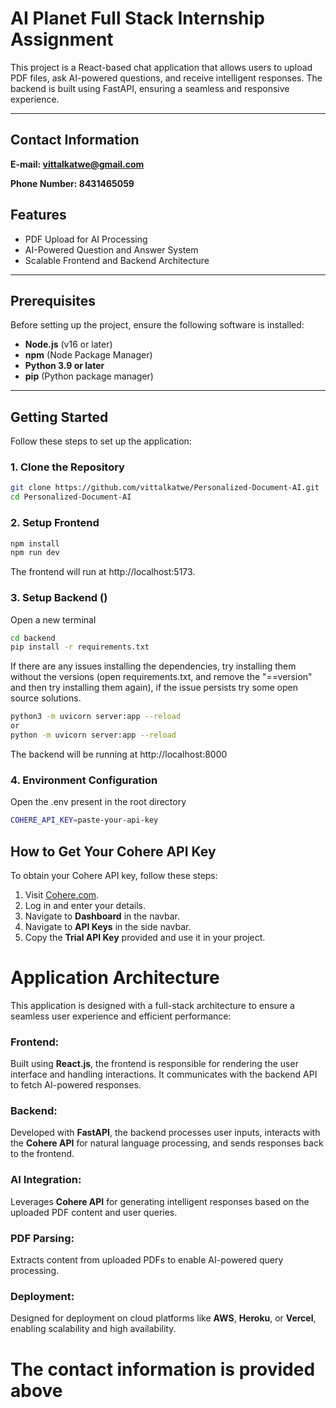 # AI Planet Full Stack Internship Assignment

This project is a React-based chat application that allows users to upload PDF files, ask AI-powered questions, and receive intelligent responses. The backend is built using FastAPI, ensuring a seamless and responsive experience.

---

## Contact Information
**E-mail: **vittalkatwe@gmail.com****

**Phone Number: **8431465059****

## Features

- PDF Upload for AI Processing
- AI-Powered Question and Answer System
- Scalable Frontend and Backend Architecture

---

## Prerequisites

Before setting up the project, ensure the following software is installed:

- **Node.js** (v16 or later)  
- **npm** (Node Package Manager)  
- **Python 3.9 or later**  
- **pip** (Python package manager)

---

## Getting Started

Follow these steps to set up the application:

### 1. Clone the Repository

```bash
git clone https://github.com/vittalkatwe/Personalized-Document-AI.git
cd Personalized-Document-AI
```

### 2. Setup Frontend
```bash
npm install
npm run dev
```

The frontend will run at http://localhost:5173.


### 3. Setup Backend ()
Open a new terminal
```bash
cd backend
pip install -r requirements.txt
```
If there are any issues installing the dependencies, try installing them without the versions (open requirements.txt, and remove the "==version" and then try installing them again), if the issue persists try some open source solutions.

```bash
python3 -m uvicorn server:app --reload
or
python -m uvicorn server:app --reload
```
The backend will be running at http://localhost:8000

### 4. Environment Configuration
Open the .env present in the root directory
```bash
COHERE_API_KEY=paste-your-api-key
```


## How to Get Your Cohere API Key

To obtain your Cohere API key, follow these steps:

1. Visit [Cohere.com](https://cohere.com/).
2. Log in and enter your details.
3. Navigate to **Dashboard** in the navbar.
4. Navigate to **API Keys** in the side navbar.
5. Copy the **Trial API Key** provided and use it in your project.

# Application Architecture
This application is designed with a full-stack architecture to ensure a seamless user experience and efficient performance:

### Frontend:
Built using **React.js**, the frontend is responsible for rendering the user interface and handling interactions. It communicates with the backend API to fetch AI-powered responses.

### Backend:
Developed with **FastAPI**, the backend processes user inputs, interacts with the **Cohere API** for natural language processing, and sends responses back to the frontend.

### AI Integration:
Leverages **Cohere API** for generating intelligent responses based on the uploaded PDF content and user queries.

### PDF Parsing:
Extracts content from uploaded PDFs to enable AI-powered query processing.

### Deployment:
Designed for deployment on cloud platforms like **AWS**, **Heroku**, or **Vercel**, enabling scalability and high availability.

# The contact information is provided above
